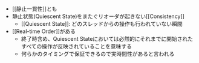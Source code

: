 - [[静止一貫性]]とも
- 静止状態(Quiescent State)をまたぐリオーダが起きない[[Consistency]]
	- [[Quiescent State]]: どのスレッドからの操作も行われていない瞬間
- [[Real-time Order]]がある
	- 終了時含め、Quiescent Stateにおいては必然的にそれまでに開始されたすべての操作が反映されていることを意味する
	- 何らかのタイミングで保証できるので実時間性があると言われる
